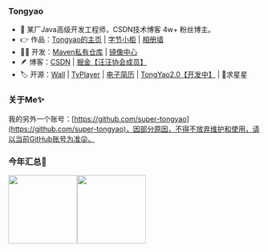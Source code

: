 ### Tongyao
- 🥳 某厂Java高级开发工程师，CSDN技术博客 4w+ 粉丝博主。
- 👉 作品：[Tongyao的主页](https://ityao.cn) | [字节小柜](http://store.ityao.cn/) | [相册墙](https://wall.ityao.cn/)
- 🧑‍💻 开发：[Maven私有仓库](https://maven.ityao.cn/repository/maven-public/) | [镜像中心](https://mirrors.ityao.cn/)
- 🪶 博客：[CSDN](https://blog.csdn.net/u014641168) | [掘金【汪汪协会成员】](https://juejin.cn/user/4174216315803192)
- 🏷️ 开源：[Wall](https://github.com/zhang-tong-yao) | [TyPlayer](https://github.com/zhang-tong-yao/TyPlayer) | [电子简历](https://github.com/zhang-tong-yao/resume) |  [TongYao2.0【开发中】](https://gitee.com/Super_TongYao/TongYao2.0) | 🌟求星星

### 关于Me✨

我的另外一个账号：[https://github.com/super-tongyao](https://github.com/super-tongyao)，因部分原因，不得不放弃维护和使用，请以当前GitHub账号为准😜。

### 今年汇总👏

<img align="" height="137px" src="https://github-readme-stats.vercel.app/api?username=zhang-tong-yao&hide_title=true&hide_border=true&show_icons=true&include_all_commits=true&line_height=21&bg_color=0,EC6C6C,FFD479,FFFC79,73FA79&theme=graywhite&locale=cn" /><img align="" height="137px" src="https://github-readme-stats.vercel.app/api/top-langs/?username=zhang-tong-yao&hide_title=true&hide_border=true&layout=compact&bg_color=0,73FA79,73FDFF,D783FF&theme=graywhite&locale=cn" />
